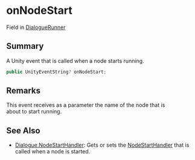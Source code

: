 # onNodeStart

Field in [DialogueRunner](yarn.unity.dialoguerunner.md)

## Summary

A Unity event that is called when a node starts running.

```csharp
public UnityEventString? onNodeStart;
```

## Remarks

This event receives as a parameter the name of the node that is\
about to start running.

## See Also

* [Dialogue.NodeStartHandler](yarn.dialogue.nodestarthandler.md): Gets or sets the [NodeStartHandler](yarn.nodestarthandler.md) that is called when a node is started.
